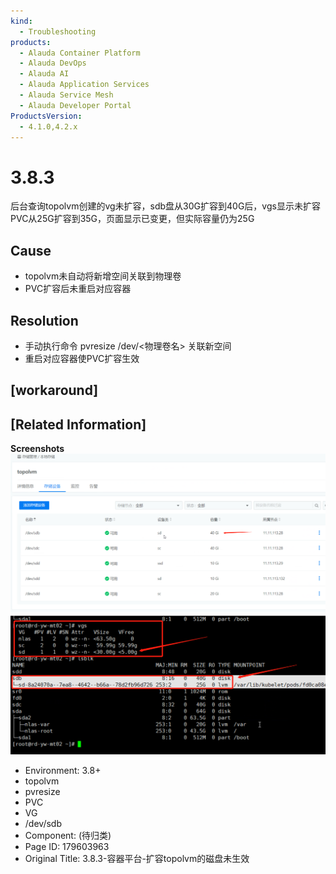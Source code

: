 ```yaml
---
kind:
  - Troubleshooting
products:
  - Alauda Container Platform
  - Alauda DevOps
  - Alauda AI
  - Alauda Application Services
  - Alauda Service Mesh
  - Alauda Developer Portal
ProductsVersion:
  - 4.1.0,4.2.x
---
```

<!-- A type of document that involves encountering a fault, diagnosing it, performing root cause analysis, and providing solutions. -->

# 3.8.3

后台查询topolvm创建的vg未扩容，sdb盘从30G扩容到40G后，vgs显示未扩容 PVC从25G扩容到35G，页面显示已变更，但实际容量仍为25G

## Cause
- topolvm未自动将新增空间关联到物理卷
- PVC扩容后未重启对应容器

## Resolution
- 手动执行命令 pvresize /dev/<物理卷名> 关联新空间
- 重启对应容器使PVC扩容生效

## [workaround]

## [Related Information]
**Screenshots**
![](assets/3-8-3-rong-qi-ping-tai-kuo-rong-topolvmde-ci-pan-wei-sheng-xiao/image-2023-12-28_15-32-37.png)
![](assets/3-8-3-rong-qi-ping-tai-kuo-rong-topolvmde-ci-pan-wei-sheng-xiao/image-2023-12-28_15-32-59.png)
- Environment: 3.8+
- topolvm
- pvresize
- PVC
- VG
- /dev/sdb
- Component: (待归类)
- Page ID: 179603963
- Original Title: 3.8.3-容器平台-扩容topolvm的磁盘未生效
